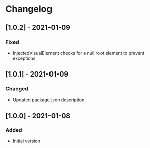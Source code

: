 # Changelog

## [1.0.2] - 2021-01-09
### Fixed
- InjectedVisualElement checks for a null root element to prevent exceptions

## [1.0.1] - 2021-01-09
### Changed
- Updated package.json description

## [1.0.0] - 2021-01-08
### Added
- Initial version
